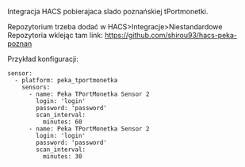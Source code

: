 Integracja HACS pobierajaca slado poznańskiej tPortmonetki.


Repozytorium trzeba dodać w HACS>Integracje>Niestandardowe Repozytoria wklejąc tam link: https://github.com/shirou93/hacs-peka-poznan

Przykład konfiguracji:

```
sensor:
  - platform: peka_tportmonetka
    sensors:
      - name: Peka TPortMonetka Sensor 2
        login: 'login'
        password: 'password'
        scan_interval:
          minutes: 60
      - name: Peka TPortMonetka Sensor 2
        login: 'login'
        password: 'password'
        scan_interval:
          minutes: 30
```